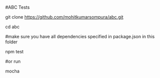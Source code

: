 #ABC Tests

git clone https://github.com/mohitkumarsompura/abc.git

cd abc

#make sure you have all dependencies specified in package.json in this folder

npm test

#or run

mocha
